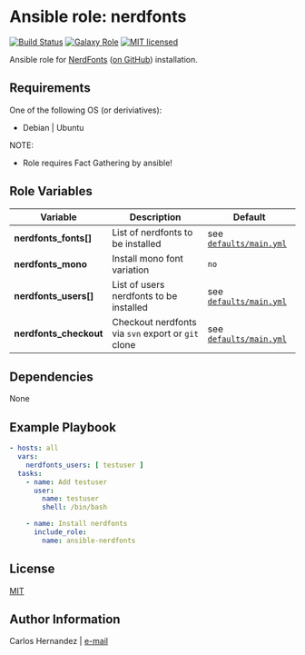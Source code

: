 Ansible role: nerdfonts
=========

[![Build Status][travis-badge]][travis-link]
[![Galaxy Role][role-badge]][galaxy-link]
[![MIT licensed][mit-badge]][mit-link]

Ansible role for [NerdFonts][nerdfonts] ([on GitHub][nf-git]) installation.

Requirements
------------

One of the following OS (or deriviatives):

- Debian | Ubuntu

NOTE:

- Role requires Fact Gathering by ansible!

Role Variables
--------------

| Variable               | Description                                        | Default                                      |
|------------------------|----------------------------------------------------|----------------------------------------------|
| **nerdfonts_fonts[]**  | List of nerdfonts to be installed                  | see [`defaults/main.yml`](defaults/main.yml) |
| **nerdfonts_mono**     | Install mono font variation                        | `no`                                         |
| **nerdfonts_users[]**  | List of users nerdfonts to be installed            | see [`defaults/main.yml`](defaults/main.yml) |
| **nerdfonts_checkout** | Checkout nerdfonts via `svn` export or `git` clone | see [`defaults/main.yml`](defaults/main.yml) | 

Dependencies
------------

None

Example Playbook
----------------

```yaml
- hosts: all
  vars:
    nerdfonts_users: [ testuser ]
  tasks:
    - name: Add testuser
      user:
        name: testuser
        shell: /bin/bash

    - name: Install nerdfonts
      include_role:
        name: ansible-nerdfonts
```

License
-------

[MIT][mit-link]

Author Information
------------------

Carlos Hernandez | [e-mail](mailto:hurricanehrndz@techbyte.ca)

[role-badge]: https://img.shields.io/ansible/role/d/45889?style=for-the-badge
[galaxy-link]: https://galaxy.ansible.com/hurricanehrndz/nerdfonts/
[mit-badge]: https://img.shields.io/badge/license-MIT-blue.svg?style=for-the-badge
[mit-link]: https://raw.githubusercontent.com/hurricanehrndz/ansible-nerdfonts/master/LICENSE
[homebrew]: http://brew.sh/
[nerdfonts]: https://nerdfonts.com/
[nf-git]: https://github.com/ryanoasis/nerd-fonts
[travis-badge]: https://img.shields.io/travis/hurricanehrndz/ansible-nerdfonts/master.svg?style=for-the-badge&logo=travis
[travis-link]: https://travis-ci.org/hurricanehrndz/ansible-nerdfonts

